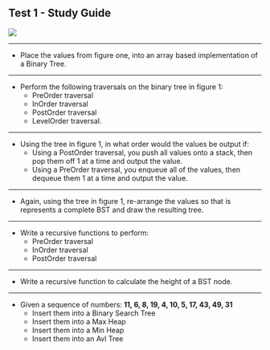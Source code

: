 ## Test 1 - Study Guide

![](https://cl.ly/pe8N/Image%202018-02-20%20at%2011.33.55%20AM.png)

---

- Place the values from figure one, into an array based implementation of a Binary Tree.

---

- Perform the following traversals on the binary tree in figure 1:
    - PreOrder traversal
    - InOrder traversal
    - PostOrder traversal
    - LevelOrder traversal.

---

- Using the tree in figure 1, in what order would the values be output if:
    - Using a PostOrder traversal, you push all values onto a stack, then pop them off 1 at a time and output the value.
    - Using a PreOrder traversal, you enqueue all of the values, then dequeue them 1 at a time and output the value.

---

- Again, using the tree in figure 1, re-arrange the values so that is represents a complete BST and draw the resulting tree.

---

- Write a recursive functions to perform:
    - PreOrder traversal
    - InOrder traversal
    - PostOrder traversal

---

- Write a recursive function to calculate the height of a BST node.

---

- Given a sequence of numbers: **11, 6, 8, 19, 4, 10, 5, 17, 43, 49, 31**
    - Insert them into a Binary Search Tree
    - Insert them into a Max Heap
    - Insert them into a Min Heap
    - Insert them into an Avl Tree




    

